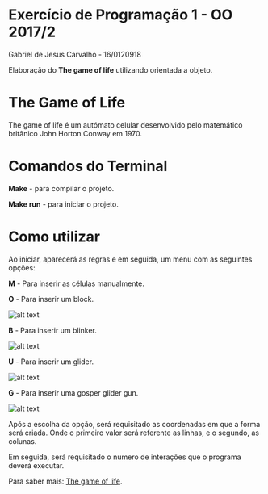 # Exercício de Programação 1 - OO 2017/2

Gabriel de Jesus Carvalho - 16/0120918

Elaboração do **The game of life** utilizando orientada a objeto.

# The Game of Life 

The game of life é um autómato celular desenvolvido pelo matemático britânico John Horton Conway em 1970.

# Comandos do Terminal 

**Make** - para compilar o projeto.

**Make run** - para iniciar o projeto.

# Como utilizar

Ao iniciar, aparecerá as regras e em seguida, um menu com as seguintes opções: 

**M** - Para inserir as células manualmente.

**O** - Para inserir um block.

![alt text](https://gitlab.com/oofga/eps_2017_2/ep1/wikis/block.svg)

**B** - Para inserir um blinker.

![alt text](https://gitlab.com/oofga/eps_2017_2/ep1/wikis/blinker.gif)

**U** - Para inserir um glider.

![alt text](https://gitlab.com/oofga/eps_2017_2/ep1/wikis/glider.gif)

**G** - Para inserir uma gosper glider gun.

![alt text](https://upload.wikimedia.org/wikipedia/en/5/5d/Gosper_glider_gun_with_grid.gif)

Após a escolha da opção, será requisitado as coordenadas em que a forma será criada. Onde o primeiro valor será referente as linhas, e o segundo, as colunas.

Em seguida, será requisitado o numero de interações que o programa deverá executar.

Para saber mais: [The game of life](https://pt.wikipedia.org/wiki/Jogo_da_vida).
